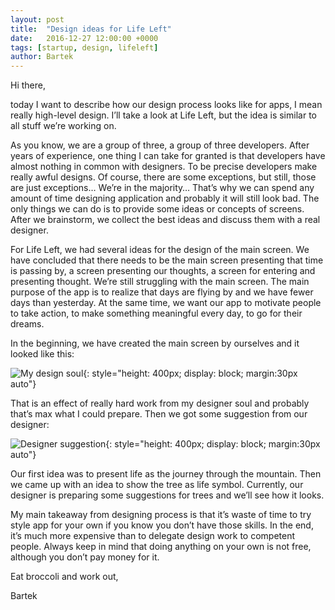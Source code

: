 ```yaml
---
layout: post
title:  "Design ideas for Life Left"
date:   2016-12-27 12:00:00 +0000
tags: [startup, design, lifeleft]
author: Bartek
---
```


Hi there,

today I want to describe how our design process looks like for apps, I mean really high-level design. I’ll take a look at Life Left, but the idea is similar to all stuff we’re working on. 

As you know, we are a group of three, a group of three developers. After years of experience, one thing I can take for granted is that developers have almost nothing in common with designers. To be precise developers make really awful designs. Of course, there are some exceptions, but still, those are just exceptions… We’re in the majority… That’s why we can spend any amount of time designing application and probably it will still look bad. The only things we can do is to provide some ideas or concepts of screens. After we brainstorm, we collect the best ideas and discuss them with a real designer. 

For Life Left, we had several ideas for the design of the main screen. We have concluded that there needs to be the main screen presenting that time is passing by, a screen presenting our thoughts, a screen for entering and presenting thought. We’re still struggling with the main screen. The main purpose of the app is to realize that days are flying by and we have fewer days than yesterday. At the same time, we want our app to motivate people to take action, to make something meaningful every day, to go for their dreams.

In the beginning, we have created the main screen by ourselves and it looked like this:

![My design soul]({{site.url}}/img/lifeleft_design_1.png){: style="height: 400px; display: block; margin:30px auto"}

That is an effect of really hard work from my designer soul and probably that’s max what I could prepare. Then we got some suggestion from our designer:

![Designer suggestion]({{site.url}}/img/lifeleft_design_2.png){: style="height: 400px; display: block; margin:30px auto"}

Our first idea was to present life as the journey through the mountain. Then we came up with an idea to show the tree as life symbol. Currently, our designer is preparing some suggestions for trees and we’ll see how it looks.

My main takeaway from designing process is that it’s waste of time to try style app for your own if you know you don’t have those skills. In the end, it’s much more expensive than to delegate design work to competent people. Always keep in mind that doing anything on your own is not free,  although you don’t pay money for it.

Eat broccoli and work out,

Bartek

